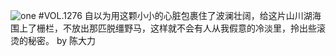 ![one](http://image.wufazhuce.com/Frep0QUGuIUBrJ3OeEVfn7MJbdTo)
#VOL.1276
自以为用这颗小小的心脏包裹住了波澜壮阔，给这片山川湖海围上了栅栏，不放出那匹脱缰野马，这样就不会有人从我假意的冷淡里，拎出些滚烫的秘密。 by 陈大力
